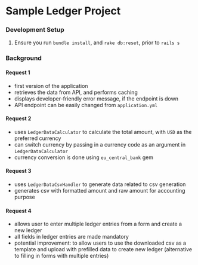 # Sample Ledger Project

### Development Setup

1. Ensure you run `bundle install`, and `rake db:reset`, prior to `rails s`

### Background

#### Request 1

* first version of the application
* retrieves the data from API, and performs caching
* displays developer-friendly error message, if the endpoint is down
* API endpoint can be easily changed from `application.yml`

#### Request 2

* uses `LedgerDataCalculator` to calculate the total amount, with `USD` as the preferred currency
* can switch currency by passing in a currency code as an argument in `LedgerDataCalculator`
* currency conversion is done using `eu_central_bank` gem

#### Request 3

* uses `LedgerDataCsvHandler` to generate data related to csv generation
* generates csv with formatted amount and raw amount for accounting purpose


#### Request 4

* allows user to enter multiple ledger entries from a form and create a new ledger
* all fields in ledger entries are made mandatory
* potential improvement: to allow users to use the downloaded csv as a template and upload with prefilled data to create new ledger (alternative to filling in forms with multiple entries)